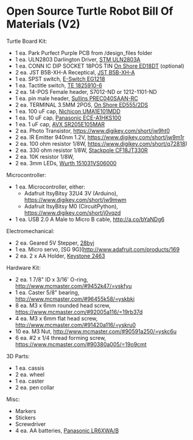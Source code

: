 Open Source Turtle Robot Bill Of Materials (V2)
=================

Turtle Board Kit:

- 1 ea. Park Purfect Purple PCB from /design_files folder
- 1 ea. ULN2803 Darlington Driver, [STM ULN2803A](https://www.digikey.com/short/q728f3)
- 1 ea. CONN IC DIP SOCKET 18POS TIN [On Shore ED18DT](https://www.digikey.com/short/jd3rvh) (optional)
- 2 ea. JST B5B-XH-A Receptical, [JST B5B-XH-A](https://www.digikey.com/short/qcrr5m)
- 1 ea. SPST switch, [E-Switch EG1218](https://www.digikey.com/short/qcwd5b)
- 1 ea. Tactitle switch, [TE 1825910-6](https://www.digikey.com/short/q32j9w)
- 2 ea. 14-POS Female header, ‎S7012-ND‎ or 1212-1101-ND‎
- 1 ea. pin male header, [Sullins PREC040SAAN-RC](https://www.digikey.com/short/jzr38f)
- 2 ea. TERMINAL 3.5MM 2POS, [On Shore ED555/2DS](http://www.digikey.com/short/7zj1f4)
- 1 ea. 100 uF cap, [Nichicon UMA1E101MDD](https://www.digikey.com/short/jd3rdz)
- 1 ea. 10 uF cap, [Panasonic ECE-A1HKS100](http://www.digikey.com/short/7thwrt)
- 1 ea. 1 uF cap, [AVX SR205E105MAR](http://www.digikey.com/short/747wv0)
- 2 ea. Photo Transistor, https://www.digikey.com/short/jw9ht0
- 2 ea. IR Emitter 940nm 1.2V, https://www.digikey.com/short/jw9m1r
- 2 ea. 100 ohm resistor 1/8W, https://www.digikey.com/short/q72818)
- 2 ea. 330 ohm resistor 1/8W, [Stackpole CF18JT330R](https://www.digikey.com/short/jzr35t)
- 2 ea. 10K resistor 1/8W, 
- 2 ea. 3mm LEDs, [Wurth 151031VS06000](http://www.digikey.com/short/3335hz)


Microcontroller:

- 1 ea. Microcontroller, either:
  - Adafruit ItsyBitsy 32U4 3V (Arduino), https://www.digikey.com/short/jw9mwm
  - Adafruit ItsyBitsy M0 (CircuitPython), https://www.digikey.com/short/j0vqzd 
- 1 ea. USB 2.0 A Male to Micro B cable, http://a.co/bYaNDg6

  
Electromechanical:

- 2 ea. Geared 5V Stepper, [28byj](http://a.co/hwCrUy4)
- 1 ea. Micro servo, [SG 9G](http://www.adafruit.com/products/169
- 2 ea. 2 x AA Holder, [Keystone 2463](http://www.digikey.com/short/tz5bd1)


Hardware Kit:

- 2 ea. 1 7/8" ID x 3/16' O-ring, http://www.mcmaster.com/#9452k47/=yskfyu
- 1 ea. Caster 5/8" bearing, http://www.mcmaster.com/#96455k58/=yskbki
- 8 ea. M3 x 6mm rounded head screw, https://www.mcmaster.com/#92005a116/=19rb37d
- 4 ea. M3 x 6mm flat head screw, http://www.mcmaster.com/#91420a116/=yskru0
- 10 ea. M3 Nut, http://www.mcmaster.com/#90591a250/=yskc6u
- 6 ea. #2 x 1/4 thread forming screw, https://www.mcmaster.com/#90380a005/=19o9cmt


3D Parts:
- 1 ea. cassis
- 2 ea. wheel
- 1 ea. caster
- 2 ea. pen collar


Misc:

- Markers
- Stickers
- Screwdriver
- 4 ea. AA batteries, [Panasonic LR6XWA/B](https://www.digikey.com/short/qcwdbb)   
   
